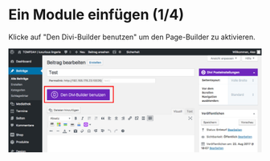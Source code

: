 # Ein Module einfügen (1/4)

Klicke auf "Den Divi-Builder benutzen" um den Page-Builder zu aktivieren.

![test-image](./assets/insert_module_divi_builder.jpg)
